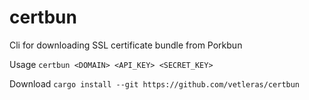 # certbun
Cli for downloading SSL certificate bundle from Porkbun

Usage ```certbun <DOMAIN> <API_KEY> <SECRET_KEY>```

Download ```cargo install --git https://github.com/vetleras/certbun```
